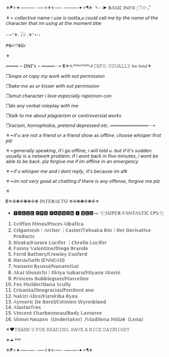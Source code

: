 ⚜️⁋✧✦-—-—- -—-⚕︎⚜︎⚕︎-—- -—-—-✦✧¶⚜️
╰┈➤ 𝔹𝔸𝕊𝕀ℂ 𝕀ℕ𝔽𝕆 : ̗̀ੈ✩‧₊˚

⚜︎➛ 𝘤𝘰𝘭𝘭𝘦𝘤𝘵𝘪𝘷𝘦 𝘯𝘢𝘮𝘦 𝘪 𝘶𝘴𝘦 𝘪𝘴 𝘪𝘴𝘰𝘵𝘵𝘢,𝘶 𝘤𝘰𝘶𝘭𝘥 𝘤𝘢𝘭𝘭 𝘮𝘦 𝘣𝘺 𝘵𝘩𝘦 𝘯𝘢𝘮𝘦 𝘰𝘧 𝘵𝘩𝘦 𝘤𝘩𝘢𝘳𝘢𝘤𝘵𝘦𝘳 𝘵𝘩𝘢𝘵 𝘪𝘮 𝘶𝘴𝘪𝘯𝘨 𝘢𝘵 𝘵𝘩𝘦 𝘮𝘰𝘮𝘦𝘯𝘵 𝘣𝘵𝘸

-·⋆⁺⚜︎. 𓃗 .⚜︎⁺⋆·-

ᖘꂦꈤꌩ꓄ꂦꅏꈤ

⚜︎

════ ⋆ 𝘋𝘕𝘐'𝘴 ⋆ ════···➛
𝄡⚜︎⇖ᴾᴼᴺᵞᵀᴼᵂᴺ⇗𝙸𝙽𝙵𝙾. 𝚄𝚂𝚄𝙰𝙻𝙻𝚈 𝔡𝔫𝔠 𝔡𝔫𝔦𝔲𝔣⚜︎

❒𝘪𝘯𝘴𝘱𝘰 𝘰𝘳 𝘤𝘰𝘱𝘺 𝘮𝘺 𝘸𝘰𝘳𝘬 𝘸𝘪𝘵𝘩 𝘰𝘶𝘵 𝘱𝘦𝘳𝘮𝘪𝘴𝘴𝘪𝘰𝘯

❒𝘵𝘢𝘬𝘦 𝘮𝘦 𝘢𝘴 𝘶𝘳 𝘬𝘪𝘴𝘴𝘦𝘳 𝘸𝘪𝘵𝘩 𝘰𝘶𝘵 𝘱𝘦𝘳𝘮𝘪𝘴𝘴𝘪𝘰𝘯

❒𝘴𝘮𝘶𝘵 𝘤𝘩𝘢𝘳𝘢𝘤𝘵𝘦𝘳 𝘪 𝘭𝘰𝘷𝘦 𝘦𝘴𝘱𝘦𝘤𝘪𝘢𝘭𝘭𝘺 𝘳𝘢𝘱𝘦/𝘯𝘰𝘯-𝘤𝘰𝘯

❒𝘥𝘰 𝘢𝘯𝘺 𝘷𝘦𝘳𝘣𝘢𝘭 𝘳𝘰𝘭𝘦𝘱𝘭𝘢𝘺 𝘸𝘪𝘵𝘩 𝘮𝘦

❒𝘵𝘢𝘭𝘬 𝘵𝘰 𝘮𝘦 𝘢𝘣𝘰𝘶𝘵 𝘱𝘭𝘢𝘨𝘪𝘢𝘳𝘪𝘴𝘮 𝘰𝘳 𝘤𝘰𝘯𝘵𝘳𝘰𝘷𝘦𝘳𝘴𝘪𝘢𝘭 𝘸𝘰𝘳𝘬𝘴

❒𝘳𝘢𝘤𝘪𝘴𝘮, 𝘩𝘰𝘮𝘰𝘱𝘩𝘰𝘣𝘪𝘢, 𝘱𝘳𝘦𝘵𝘦𝘯𝘥 𝘥𝘦𝘱𝘳𝘦𝘴𝘴𝘦𝘥 𝘦𝘵𝘤.
════════════···➛

⚜︎➛𝘪𝘧 𝘶 𝘢𝘳𝘦 𝘯𝘰𝘵 𝘢 𝘧𝘳𝘪𝘦𝘯𝘥 𝘰𝘳 𝘢 𝘧𝘳𝘪𝘦𝘯𝘥 𝘴𝘩𝘰𝘸 𝘢𝘴 𝘰𝘧𝘧𝘭𝘪𝘯𝘦, 𝘤𝘩𝘰𝘰𝘴𝘦 𝘸𝘩𝘪𝘴𝘱𝘦𝘳 𝘧𝘪𝘳𝘴𝘵 𝘱𝘭𝘻

⚜︎➛𝘨𝘦𝘯𝘦𝘳𝘢𝘭𝘭𝘺 𝘴𝘱𝘦𝘢𝘬𝘪𝘯𝘨, 𝘪𝘧 𝘪 𝘨𝘰 𝘰𝘧𝘧𝘭𝘪𝘯𝘦, 𝘪 𝘸𝘪𝘭𝘭 𝘵𝘰𝘭𝘥 𝘶. 𝘣𝘶𝘵 𝘪𝘧 𝘪𝘵'𝘴 𝘴𝘶𝘥𝘥𝘦𝘯. 𝘶𝘴𝘶𝘢𝘭𝘭𝘺 𝘪𝘴 𝘢 𝘯𝘦𝘵𝘸𝘰𝘳𝘬 𝘱𝘳𝘰𝘣𝘭𝘦𝘮. 𝘪𝘧 𝘪 𝘸𝘰𝘯𝘵 𝘣𝘢𝘤𝘬 𝘪𝘯 𝘧𝘪𝘷𝘦 𝘮𝘪𝘯𝘶𝘵𝘦𝘴, 𝘪 𝘸𝘰𝘯𝘵 𝘣𝘦 𝘢𝘣𝘭𝘦 𝘵𝘰 𝘣𝘦 𝘣𝘢𝘤𝘬. 𝘱𝘭𝘻 𝘧𝘰𝘳𝘨𝘪𝘷𝘦 𝘮𝘦 𝘪𝘧 𝘪𝘮 𝘰𝘧𝘧𝘭𝘪𝘯𝘦 𝘪𝘯 𝘢𝘯 𝘦𝘮𝘦𝘳𝘨𝘦𝘯𝘤𝘺

⚜︎➛𝘪𝘧 𝘶 𝘸𝘩𝘪𝘴𝘱𝘦𝘳 𝘮𝘦 𝘢𝘯𝘥 𝘪 𝘥𝘰𝘯𝘵 𝘳𝘦𝘱𝘭𝘺, 𝘪𝘵'𝘴 𝘣𝘦𝘤𝘢𝘶𝘴𝘦 𝘪𝘮 𝘢𝘧𝘬

⚜︎➛𝘪𝘮 𝘯𝘰𝘵 𝘷𝘦𝘳𝘺 𝘨𝘰𝘰𝘥 𝘢𝘵 𝘤𝘩𝘢𝘵𝘵𝘪𝘯𝘨.𝘪𝘧 𝘵𝘩𝘦𝘳𝘦 𝘪𝘴 𝘢𝘯𝘺 𝘰𝘧𝘧𝘦𝘯𝘴𝘦, 𝘧𝘰𝘳𝘨𝘪𝘷𝘦 𝘮𝘦 𝘱𝘭𝘻

⚜︎

𝄡⚜︎✣✥❊✤❉✢❉ 𝕀ℕ𝕋𝔼ℝ𝔸ℂ𝕋𝕊! ❈✢❉✤❊✥✣⚜︎
* 🆃🅷🅴🆂🅴 🅲🅿🆂 🅵🅰🅽🅳🅾🅼 🅸 🅱🅴🅶⇝
𓂀𝕊𝕌ℙ𝔼ℝ 𝔽𝔸ℕ𝕋𝔸𝕊𝕋𝕀ℂ ℂℙ𝕊𓂀
1. 𝔾𝕣𝕚𝕗𝕗𝕠𝕟 𝕄𝕚𝕟𝕠𝕤/ℙ𝕚𝕤𝕔𝕖𝕤 𝔸𝕝𝕓𝕒𝕗𝕚𝕔𝕒
2. 𝔾𝕚𝕝𝕘𝕒𝕞𝕖𝕤𝕙｜𝔸𝕣𝕔𝕙𝕖𝕣 ｜ℂ𝕒𝕤𝕥𝕖𝕣/𝕋𝕠𝕙𝕤𝕒𝕜𝕒 ℝ𝕚𝕟｜ℍ𝕖𝕣 𝔻𝕖𝕣𝕚𝕧𝕒𝕥𝕚𝕧𝕖 ℙ𝕣𝕠𝕕𝕦𝕔𝕥𝕤
3. ℍ𝕚𝕤𝕠𝕜𝕒/𝕂𝕦𝕣𝕠𝕣𝕠 𝕃𝕦𝕔𝕚𝕗𝕖𝕣 ｜ℂ𝕙𝕣𝕠𝕝𝕝𝕠 𝕃𝕦𝕔𝕚𝕗𝕖𝕣
4. 𝔽𝕦𝕟𝕟𝕪 𝕍𝕒𝕝𝕖𝕟𝕥𝕚𝕟𝕖/𝔻𝕚𝕖𝕘𝕠 𝔹𝕣𝕒𝕟𝕕𝕠
5. 𝔽𝕖𝕣𝕚𝕕 𝔹𝕒𝕥𝕙𝕠𝕣𝕪/ℂ𝕣𝕠𝕨𝕝𝕖𝕪 𝔼𝕦𝕤𝕗𝕠𝕣𝕕
6. ℍ𝕠𝕣𝕦𝕤/𝕊𝕖𝕥𝕙 (𝔼ℕℕ𝔼𝔸𝔻)
7. ℕ𝕒𝕟𝕒𝕞𝕚 ℝ𝕪𝕦𝕤𝕦𝕚/ℕ𝕒𝕟𝕒𝕞𝕚𝕊𝕒𝕚
8. 𝔸𝕜𝕒𝕚 𝕊𝕙𝕦𝕦𝕚𝕔𝕙𝕚｜𝕆𝕜𝕚𝕪𝕒 𝕊𝕦𝕓𝕒𝕣𝕦/𝕄𝕚𝕪𝕒𝕟𝕠 𝔸𝕜𝕖𝕞𝕚
9. ℙ𝕣𝕚𝕟𝕔𝕖𝕤𝕤 𝔹𝕦𝕓𝕓𝕝𝕖𝕘𝕦𝕞/𝕄𝕒𝕣𝕔𝕖𝕝𝕚𝕟𝕖
10. 𝔽𝕠𝕩 𝕄𝕦𝕝𝕕𝕖𝕣/𝔻𝕒𝕟𝕒 𝕊𝕔𝕦𝕝𝕝𝕪
11. ℂ𝕣𝕚𝕤𝕒𝕟𝕥𝕒/𝔻𝕖𝕠𝕘𝕣𝕒𝕔𝕚𝕒𝕤/ℙ𝕖𝕟𝕚𝕥𝕖𝕟𝕥 𝕠𝕟𝕖
12. ℕ𝕒𝕜𝕚𝕣𝕚 𝔸𝕝𝕚𝕔𝕖/𝕂𝕦𝕣𝕠𝕜𝕚𝕓𝕒 ℝ𝕪𝕠𝕦
13. 𝔸𝕪𝕞𝕖𝕣𝕚𝕔 𝔻𝕖 𝔹𝕠𝕣𝕖𝕝/𝔼𝕤𝕥𝕚𝕟𝕚𝕖𝕟 𝕎𝕪𝕣𝕞𝕓𝕝𝕠𝕠𝕕
14. 𝔸𝕝𝕒𝕤𝕥𝕠𝕣/𝕍𝕠𝕩
15. 𝕍𝕚𝕟𝕔𝕖𝕟𝕥 ℂ𝕙𝕒𝕣𝕓𝕠𝕟𝕟𝕖𝕒𝕦/ℝ𝕠𝕕𝕪 𝕃𝕒𝕞𝕠𝕣𝕖𝕖
16. 𝕊𝕙𝕚𝕟𝕖𝕚 ℕ𝕠𝕦𝕫𝕖𝕟（𝕌𝕟𝕕𝕖𝕣𝕥𝕒𝕜𝕖𝕣）/𝕍𝕝𝕒𝕕𝕚𝕝𝕖𝕟𝕒 𝕄𝕚𝕝𝕚𝕫é（𝕃𝕖𝕟𝕒）
    
⚜︎❤️𝚃𝙷𝙰𝙽𝙺 𝚄 𝙵𝙾𝚁 𝚁𝙴𝙰𝙳𝙸𝙽𝙶. 𝙷𝙰𝚅𝙴 𝙰 𝙽𝙸𝙲𝙴 𝙳𝙰𝚈/𝙽𝙸𝙶𝙷𝚃

⚜︎➠ ᴱᴺᴰ

⚜️⁋✧✦-—-—- -—-⚕︎⚜︎⚕︎-—- -—-—-✦✧¶⚜️
